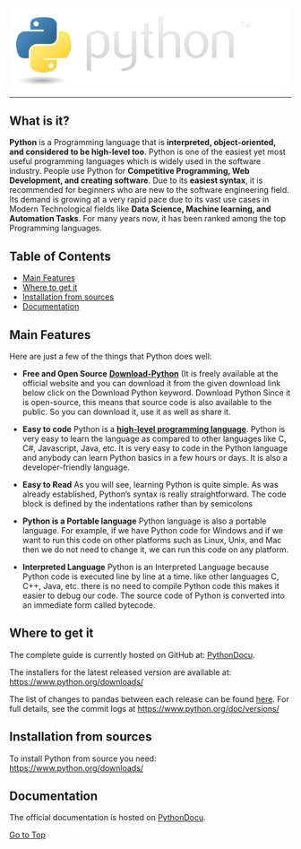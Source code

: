 <picture align="center">
  <source media="(prefers-color-scheme: dark)" srcset="https://github.com/VSVHC/Python/blob/main/python-logo%402x.png">
  <img alt="Python Logo" src="https://github.com/VSVHC/Python/blob/main/python-logo%402x.png">
</picture>

-----------------

## What is it?

**Python** is a Programming language that is **interpreted, object-oriented, and considered to be high-level too**. Python is one of the easiest yet most useful programming languages which is widely used in the software industry. People use Python for **Competitive Programming, Web Development, and creating software**. Due to its **easiest syntax**, it is recommended for beginners who are new to the software engineering field. Its demand is growing at a very rapid pace due to its vast use cases in Modern Technological fields like **Data Science, Machine learning, and Automation Tasks**. For many years now, it has been ranked among the top Programming languages.
## Table of Contents

- [Main Features](#main-features)
- [Where to get it](#where-to-get-it)
- [Installation from sources](#installation-from-sources)
- [Documentation](#documentation)

## Main Features
Here are just a few of the things that Python does well:

  - **Free and Open Source** [**Download-Python**][Download-Python] (It is freely available at the official website and you can download it from the given download link below click on         the Download Python keyword. Download Python Since it is open-source, this means that source code is also available to the public. So you can download it, use it as well as share 
      it.
    
  - **Easy to code**
      Python is a  [**high-level programming language**][ high-level programming language]. Python is very easy to learn the language as compared to other languages like C, C#, Javascript, Java, etc. It is very easy to code in the Python language and anybody can learn Python basics in a few hours or days. It is also a developer-friendly language.

  - **Easy to Read**
      As you will see, learning Python is quite simple. As was already established, Python’s syntax is really straightforward. The code block is defined by the indentations rather than        by semicolons

  -  **Python is a Portable language**
Python language is also a portable language. For example, if we have Python code for Windows and if we want to run this code on other platforms such as Linux, Unix, and Mac then we do not need to change it, we can run this code on any platform.

  - **Interpreted Language** 
Python is an Interpreted Language because Python code is executed line by line at a time. like other languages C, C++, Java, etc. there is no need to compile Python code this makes it easier to debug our code. The source code of Python is converted into an immediate form called bytecode.

   [Download-Python]: https://www.python.org/downloads/
   [high-level programming language]: https://www.geeksforgeeks.org/difference-between-high-level-and-low-level-languages/
   
## Where to get it
The complete guide is currently hosted on GitHub at: [PythonDocu](https://github.com/VSVHC/Python/blob/main/Python%20Notes%20For%20Professionals.pdf).

The installers for the latest released version are available at:
https://www.python.org/downloads/

The list of changes to pandas between each release can be found
[here](https://devguide.python.org/versions/). For full
details, see the commit logs at https://www.python.org/doc/versions/


## Installation from sources
To install Python from source you need: https://www.python.org/downloads/

## Documentation
The official documentation is hosted on [PythonDocu](https://github.com/VSVHC/Python/blob/main/Python%20Notes%20For%20Professionals.pdf).

[Go to Top](#table-of-contents)
